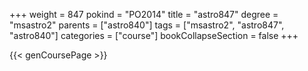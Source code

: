 +++
weight = 847
pokind = "PO2014"
title = "astro847"
degree = "msastro2"
parents = ["astro840"]
tags = ["msastro2", "astro847", "astro840"]
categories = ["course"]
bookCollapseSection = false
+++

{{< genCoursePage >}}
